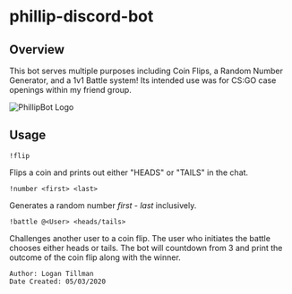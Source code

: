 # phillip-discord-bot

## Overview

This bot serves multiple purposes including Coin Flips, a Random Number Generator, and a 1v1 Battle system! Its intended use was for CS:GO case openings within my friend group.

![PhillipBot Logo](https://i.imgur.com/Eice9ou.png)

## Usage

```
!flip  
```

  Flips a coin and prints out either "HEADS" or "TAILS" in the chat.

```
!number <first> <last>  
```

Generates a random number *first* - *last* inclusively.

```
!battle @<User> <heads/tails>  
```

Challenges another user to a coin flip. The user who initiates the battle chooses either heads or tails. The bot will countdown from 3 and print the outcome of the coin flip along with the winner.

    Author: Logan Tillman
    Date Created: 05/03/2020